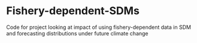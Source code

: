 # Fishery-dependent-SDMs
Code for project looking at impact of using fishery-dependent data in SDM and forecasting distributions under future climate change
